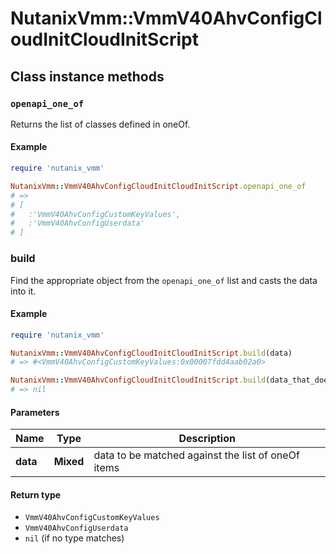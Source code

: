 # NutanixVmm::VmmV40AhvConfigCloudInitCloudInitScript

## Class instance methods

### `openapi_one_of`

Returns the list of classes defined in oneOf.

#### Example

```ruby
require 'nutanix_vmm'

NutanixVmm::VmmV40AhvConfigCloudInitCloudInitScript.openapi_one_of
# =>
# [
#   :'VmmV40AhvConfigCustomKeyValues',
#   :'VmmV40AhvConfigUserdata'
# ]
```

### build

Find the appropriate object from the `openapi_one_of` list and casts the data into it.

#### Example

```ruby
require 'nutanix_vmm'

NutanixVmm::VmmV40AhvConfigCloudInitCloudInitScript.build(data)
# => #<VmmV40AhvConfigCustomKeyValues:0x00007fdd4aab02a0>

NutanixVmm::VmmV40AhvConfigCloudInitCloudInitScript.build(data_that_doesnt_match)
# => nil
```

#### Parameters

| Name | Type | Description |
| ---- | ---- | ----------- |
| **data** | **Mixed** | data to be matched against the list of oneOf items |

#### Return type

- `VmmV40AhvConfigCustomKeyValues`
- `VmmV40AhvConfigUserdata`
- `nil` (if no type matches)

